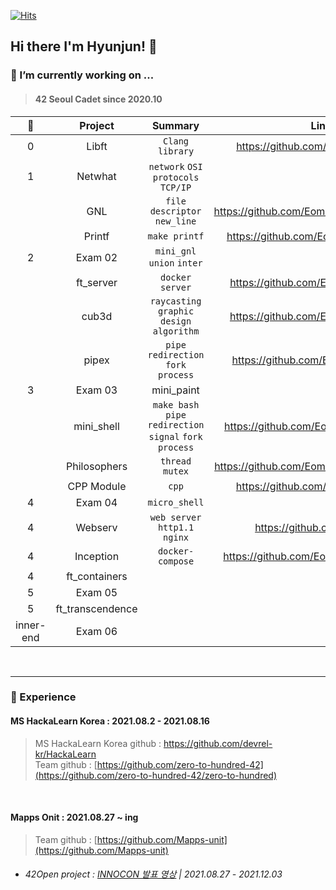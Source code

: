 [![Hits](https://hits.seeyoufarm.com/api/count/incr/badge.svg?url=https%3A%2F%2Fgithub.com%2FEomhyunjun&count_bg=%2379C83D&title_bg=%23555555&icon=&icon_color=%23E7E7E7&title=hits&edge_flat=false)](https://hits.seeyoufarm.com)
## Hi there I'm Hyunjun! 👋 

<!--
**Eomhyunjun/Eomhyunjun** is a ✨ _special_ ✨ repository because its `README.md` (this file) appears on your GitHub profile.

Here are some ideas to get you started:

- 🔭 I’m currently working on ...
- 🌱 I’m currently learning ...
- 👯 I’m looking to collaborate on ...
- 🤔 I’m looking for help with ...
- 💬 Ask me about ...
- 📫 How to reach me: ...
- 😄 Pronouns: ...
- ⚡ Fun fact: ...
-->
### 🔭 I’m currently working on ...
>#### 42 Seoul Cadet since 2020.10</br>
|  🦄  |    Project    | Summary |  Link  |  Finished  |
|:----:|:--------------:|:-------:|:------:|:------:|
|  0  | Libft            | `Clang` `library` | https://github.com/Eomhyunjun/libft | ✅
|  1  | Netwhat          | `network` `OSI protocols` `TCP/IP` | | ✅
|     | GNL              | `file descriptor` `new_line` | https://github.com/Eomhyunjun/get_next_line |✅
|     | Printf           | `make printf` | https://github.com/Eomhyunjun/ft_printf | ✅
|  2  | Exam 02          | `mini_gnl` `union` `inter` | | ✅
|     | ft_server        | `docker` `server` | https://github.com/Eomhyunjun/server | ✅
|     | cub3d            | `raycasting` `graphic design` `algorithm` | https://github.com/Eomhyunjun/cub3d | ✅
|     | pipex            | `pipe`  `redirection` `fork` `process` | https://github.com/Eomhyunjun/pipex | ✅
|  3  | Exam 03          | mini_paint | | ✅
|     | mini_shell       | `make bash` `pipe`  `redirection` `signal` `fork` `process` | https://github.com/Eomhyunjun/minishell | ✅
|     | Philosophers     | `thread` `mutex` | https://github.com/Eomhyunjun/Philosophers | ✅
|     | CPP Module       | `cpp` | https://github.com/Eomhyunjun/cpp | ✅
|  4  | Exam 04          | `micro_shell` |  | ✅
|  4  | Webserv          | `web server` `http1.1` `nginx` | https://github.com/42Mginx | ✅
|  4  | Inception        | `docker-compose` | https://github.com/Eomhyunjun/inception |
|  4  | ft_containers    |  |  |
|  5  | Exam 05          |  |  | 
|  5  | ft_transcendence |  |  | 
|  inner-end  | Exam 06          |  |  | 



</br>

***
### 👯 Experience
#### MS HackaLearn Korea : 2021.08.2 - 2021.08.16</br>
>MS HackaLearn Korea github : https://github.com/devrel-kr/HackaLearn </br>
>Team github : [https://github.com/zero-to-hundred-42](https://github.com/zero-to-hundred-42/zero-to-hundred)
</br>




#### Mapps Onit : 2021.08.27 ~ ing
>Team github : [https://github.com/Mapps-unit](https://github.com/Mapps-unit)
- ###### 42Open project : [INNOCON 발표 영상](https://www.youtube.com/watch?t=15373&v=zNynKuK6wUE&feature=youtu.be) | 2021.08.27 - 2021.12.03 </br>
